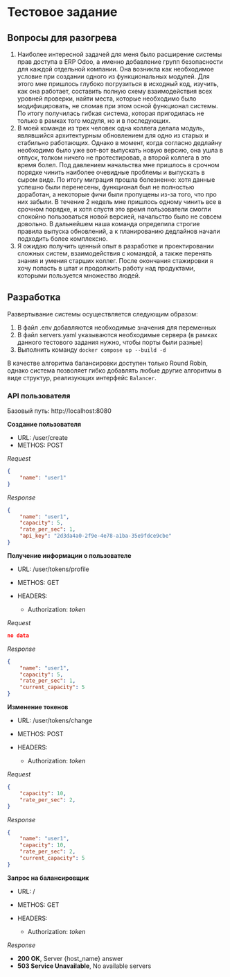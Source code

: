 # Тестовое задание

## Вопросы для разогрева
1. Наиболее интересной задачей для меня было расширение системы прав доступа в ERP Odoo, а именно добавление групп безопасности для каждой отдельной компании. Она возникла как необходимое условие при создании одного из функциональных модулей. Для этого мне пришлось глубоко погрузиться в исходный код, изучить, как она работает, составить полную схему взаимодействия всех уровней проверки, найти места, которые необходимо было модифицировать, не сломав при этом осной функционал системы. По итогу получилась гибкая система, которая пригодилась не только в рамках того модуля, но и в последующих.
2. В моей команде из трех человек одна коллега делала модуль, являвшийся архитектурным обновлением для одно из старых и стабильно работающих. Однако в момент, когда согласно дедлайну необходимо было уже вот-вот выпускать новую версию, она ушла в отпуск, толком ничего не протестировав, а второй коллега в это время болел. Под давлением начальства мне пришлось в срочном порядке чинить наиболее очевидные проблемы и выпускать в сыром виде. По итогу миграция прошла болезненно: хотя данные успешно были перенесены, функционал был не полностью доработан, а некоторые фичи были пропущены из-за того, что про них забыли. В течение 2 недель мне пришлось одному чинить все в срочном порядке, и хотя спустя это время пользователи смогли спокойно пользоваться новой версией, начальство было не совсем довольно. В дальнейшем наша команда определила строгие правила выпуска обновлений, а к планированию дедлайнов начали подходить более комплексно.
3. Я ожидаю получить ценный опыт в разработке и проектировании сложных систем, взаимодействия с командой, а также перенять знания и умения старших коллег. После окончания стажировки я хочу попасть в штат и продолжить работу над продуктами, которыми пользуется множество людей.

## Разработка
Развертывание системы осуществляется следующим образом:
1. В файл .env добавляются необходимые значения для переменных
2. В файл servers.yaml указываются необходимые сервера (в рамках данного тестового задания нужно, чтобы порты были разные)
3. Выполнить команду `docker compose up --build -d`

В качестве алгоритма балансировки доступен только Round Robin, однако система позволяет гибко добавлять любые другие алгоритмы в виде структур, реализующих интерфейс `Balancer`.

### API пользователя

Базовый путь: http://localhost:8080

**Создание пользователя**
* URL: /user/create
* METHOS: POST

*Request*
```json
{
    "name": "user1"
}
```
*Response*
```json
{
    "name": "user1",
    "capacity": 5,
    "rate_per_sec": 1,
    "api_key": "2d3da4a0-2f9e-4e78-a1ba-35e9fdce9cbe"
}
```

**Получение информации о пользователе**
* URL: /user/tokens/profile
* METHOS: GET
* HEADERS:

    * Authorization: *token*

*Request*
```json
no data
```
*Response*
```json
{
    "name": "user1",
    "capacity": 5,
    "rate_per_sec": 1,
    "current_capacity": 5
}
```

**Изменение токенов**
* URL: /user/tokens/change
* METHOS: POST
* HEADERS:

    * Authorization: *token*

*Request*
```json
{
    "capacity": 10,
    "rate_per_sec": 2,
}
```
*Response*
```json
{
    "name": "user1",
    "capacity": 10,
    "rate_per_sec": 2,
    "current_capacity": 5
}
```

**Запрос на балансировщик**
* URL: /
* METHOS: GET
* HEADERS:

    * Authorization: *token*

*Response*
- **200 OK**, Server {host_name} answer
- **503 Service Unavailable**, No available servers
